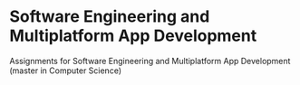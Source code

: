 # Software Engineering and Multiplatform App Development
Assignments for Software Engineering and Multiplatform App Development (master in Computer Science)
